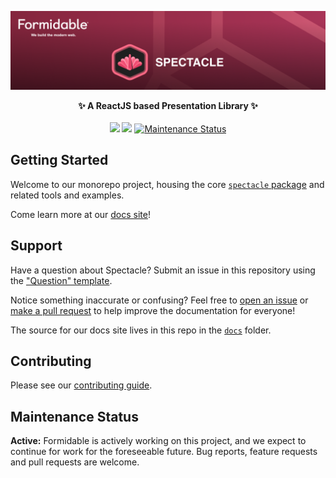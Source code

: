 <p align="center">
  <a href="https://formidable.com/open-source/" target="_blank">
    <img alt="Spectacle — Formidable, We build the modern web" src="./Spectacle-Hero.png" />
  </a>
</p>
<p align="center">
  <strong>✨ A ReactJS based Presentation Library ✨</strong>
  <br><br>
  <a href="https://npmjs.com/package/spectacle"><img src="https://img.shields.io/npm/dm/spectacle.svg"></a>
  <a href="https://npmjs.com/package/spectacle"><img src="https://img.shields.io/npm/v/spectacle.svg"></a>
  <a href="https://github.com/FormidableLabs/spectacle#maintenance-status">
    <img alt="Maintenance Status" src="https://img.shields.io/badge/maintenance-active-green.svg" />
  </a>
</p>

## Getting Started

Welcome to our monorepo project, housing the core [`spectacle` package](https://github.com/FormidableLabs/spectacle/blob/main/packages/spectacle/README.md) and related tools and examples.

Come learn more at our [docs site]!

## Support

Have a question about Spectacle? Submit an issue in this repository using the
["Question" template](https://github.com/FormidableLabs/spectacle/issues/new?template=question.md).

Notice something inaccurate or confusing? Feel free to [open an issue](https://github.com/FormidableLabs/spectacle/issues/new/choose) or [make a pull request](https://github.com/FormidableLabs/spectacle/pulls) to help improve the documentation for everyone!

The source for our docs site lives in this repo in the [`docs`](https://github.com/FormidableLabs/spectacle/blob/main/docs) folder.

## Contributing

Please see our [contributing guide](CONTRIBUTING.md).

## Maintenance Status

**Active:** Formidable is actively working on this project, and we expect to continue for work for the foreseeable future. Bug reports, feature requests and pull requests are welcome.

[docs site]: https://www.formidable.com/open-source/spectacle/docs/
